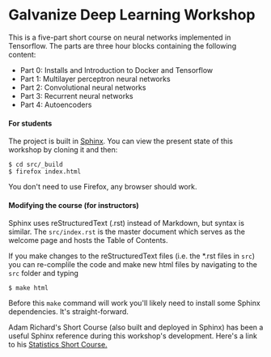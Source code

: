 # Galvanize Deep Learning Workshop

This is a five-part short course on neural networks implemented in Tensorflow.  The parts are three hour blocks containing the following content:  
- Part 0: Installs and Introduction to Docker and Tensorflow  
- Part 1: Multilayer perceptron neural networks   
- Part 2: Convolutional neural networks  
- Part 3: Recurrent neural networks  
- Part 4: Autoencoders  

#### For students
The project is built in [Sphinx](http://www.sphinx-doc.org/en/stable/).  You can view the present state of this workshop by cloning it and then:  
```
$ cd src/_build
$ firefox index.html
```
You don't need to use Firefox, any browser should work.

#### Modifying the course (for instructors)
Sphinx uses reStructuredText (.rst) instead of Markdown, but syntax is similar.  The `src/index.rst` is the master document which serves as the welcome page and hosts the Table of Contents.

If you make changes to the reStructuredText files (i.e. the \*.rst files in `src`) you can re-complile the code and make new html files by navigating to the `src` folder and typing  
```
$ make html  
```

Before this `make` command will work you'll likely need to install some Sphinx dependencies.  It's straight-forward.

Adam Richard's Short Course (also built and deployed in Sphinx) has been a useful Sphinx reference during this workshop's development.  Here's a link to his [Statistics Short Course.](https://github.com/GalvanizeOpenSource/stats-shortcourse)


